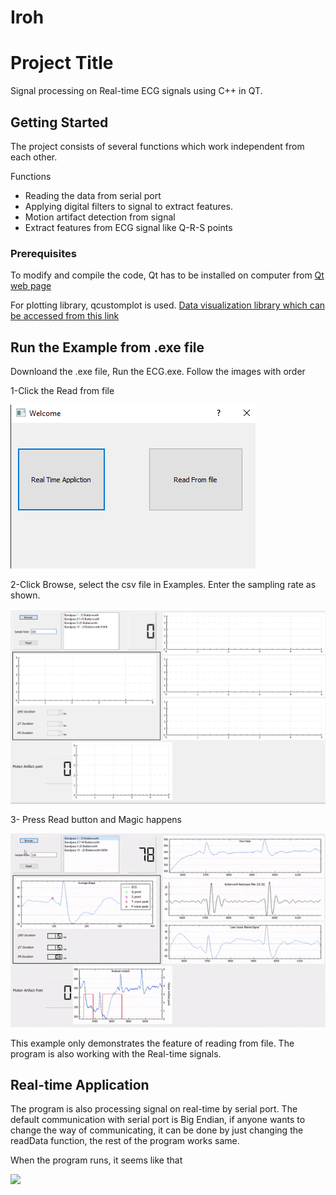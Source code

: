 # Iroh

# Project Title

Signal processing on Real-time ECG signals using C++ in QT.

## Getting Started

The project consists of several functions which work independent from each other.

 Functions
  * Reading the data from serial port 
  * Applying digital filters to signal to extract features. 
  * Motion artifact detection from signal
  * Extract features from ECG signal like Q-R-S points

### Prerequisites

To modify and compile the code, Qt has to be installed on computer from [Qt web page](https://www.qt.io/)

For plotting library, qcustomplot is used.  [Data visualization library which can be accessed from this link](https://www.qcustomplot.com/)

## Run the Example from .exe file

Downloand the .exe file, Run the ECG.exe. Follow the images with order 


1-Click the Read from file

![](images/Welcome.png)


2-Click Browse, select the csv file in Examples. Enter the sampling rate as shown.

![](images/Welcome_2.png)


3- Press Read button and Magic happens 

![](images/gif1.gif)



This example only demonstrates the feature of reading from file. The program is also working with the Real-time signals.

## Real-time Application

 The program is also processing signal on real-time by serial port. The default communication with serial port is Big Endian, if anyone wants to change the way of communicating, it can be done by just changing the readData function, the rest of the program works same.
 
 When the program runs, it seems like that
 
 ![](images/gif2.gif)
